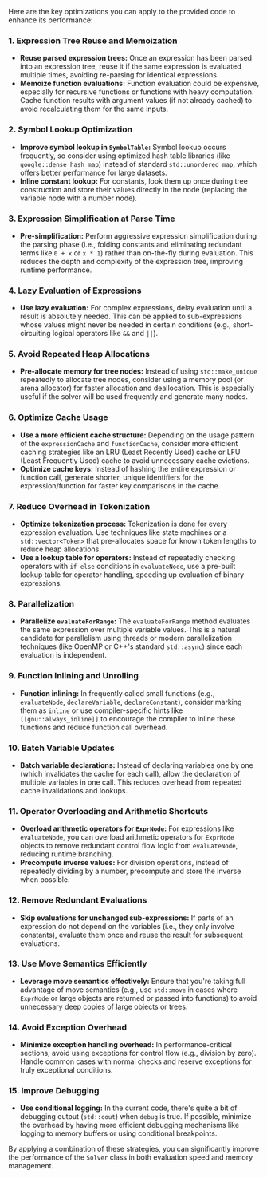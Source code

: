 Here are the key optimizations you can apply to the provided code to enhance its performance:

### 1. **Expression Tree Reuse and Memoization**
   - **Reuse parsed expression trees:** Once an expression has been parsed into an expression tree, reuse it if the same expression is evaluated multiple times, avoiding re-parsing for identical expressions.
   - **Memoize function evaluations:** Function evaluation could be expensive, especially for recursive functions or functions with heavy computation. Cache function results with argument values (if not already cached) to avoid recalculating them for the same inputs.
   
### 2. **Symbol Lookup Optimization**
   - **Improve symbol lookup in `SymbolTable`:** Symbol lookup occurs frequently, so consider using optimized hash table libraries (like `google::dense_hash_map`) instead of standard `std::unordered_map`, which offers better performance for large datasets.
   - **Inline constant lookup:** For constants, look them up once during tree construction and store their values directly in the node (replacing the variable node with a number node).

### 3. **Expression Simplification at Parse Time**
   - **Pre-simplification:** Perform aggressive expression simplification during the parsing phase (i.e., folding constants and eliminating redundant terms like `0 + x` or `x * 1`) rather than on-the-fly during evaluation. This reduces the depth and complexity of the expression tree, improving runtime performance.
   
### 4. **Lazy Evaluation of Expressions**
   - **Use lazy evaluation:** For complex expressions, delay evaluation until a result is absolutely needed. This can be applied to sub-expressions whose values might never be needed in certain conditions (e.g., short-circuiting logical operators like `&&` and `||`).
   
### 5. **Avoid Repeated Heap Allocations**
   - **Pre-allocate memory for tree nodes:** Instead of using `std::make_unique` repeatedly to allocate tree nodes, consider using a memory pool (or arena allocator) for faster allocation and deallocation. This is especially useful if the solver will be used frequently and generate many nodes.
   
### 6. **Optimize Cache Usage**
   - **Use a more efficient cache structure:** Depending on the usage pattern of the `expressionCache` and `functionCache`, consider more efficient caching strategies like an LRU (Least Recently Used) cache or LFU (Least Frequently Used) cache to avoid unnecessary cache evictions.
   - **Optimize cache keys:** Instead of hashing the entire expression or function call, generate shorter, unique identifiers for the expression/function for faster key comparisons in the cache.
   
### 7. **Reduce Overhead in Tokenization**
   - **Optimize tokenization process:** Tokenization is done for every expression evaluation. Use techniques like state machines or a `std::vector<Token>` that pre-allocates space for known token lengths to reduce heap allocations.
   - **Use a lookup table for operators:** Instead of repeatedly checking operators with `if-else` conditions in `evaluateNode`, use a pre-built lookup table for operator handling, speeding up evaluation of binary expressions.

### 8. **Parallelization**
   - **Parallelize `evaluateForRange`:** The `evaluateForRange` method evaluates the same expression over multiple variable values. This is a natural candidate for parallelism using threads or modern parallelization techniques (like OpenMP or C++'s standard `std::async`) since each evaluation is independent.
   
### 9. **Function Inlining and Unrolling**
   - **Function inlining:** In frequently called small functions (e.g., `evaluateNode`, `declareVariable`, `declareConstant`), consider marking them as `inline` or use compiler-specific hints like `[[gnu::always_inline]]` to encourage the compiler to inline these functions and reduce function call overhead.
   
### 10. **Batch Variable Updates**
   - **Batch variable declarations:** Instead of declaring variables one by one (which invalidates the cache for each call), allow the declaration of multiple variables in one call. This reduces overhead from repeated cache invalidations and lookups.

### 11. **Operator Overloading and Arithmetic Shortcuts**
   - **Overload arithmetic operators for `ExprNode`:** For expressions like `evaluateNode`, you can overload arithmetic operators for `ExprNode` objects to remove redundant control flow logic from `evaluateNode`, reducing runtime branching.
   - **Precompute inverse values:** For division operations, instead of repeatedly dividing by a number, precompute and store the inverse when possible.

### 12. **Remove Redundant Evaluations**
   - **Skip evaluations for unchanged sub-expressions:** If parts of an expression do not depend on the variables (i.e., they only involve constants), evaluate them once and reuse the result for subsequent evaluations.

### 13. **Use Move Semantics Efficiently**
   - **Leverage move semantics effectively:** Ensure that you're taking full advantage of move semantics (e.g., use `std::move` in cases where `ExprNode` or large objects are returned or passed into functions) to avoid unnecessary deep copies of large objects or trees.

### 14. **Avoid Exception Overhead**
   - **Minimize exception handling overhead:** In performance-critical sections, avoid using exceptions for control flow (e.g., division by zero). Handle common cases with normal checks and reserve exceptions for truly exceptional conditions.

### 15. **Improve Debugging**
   - **Use conditional logging:** In the current code, there's quite a bit of debugging output (`std::cout`) when `debug` is true. If possible, minimize the overhead by having more efficient debugging mechanisms like logging to memory buffers or using conditional breakpoints.

By applying a combination of these strategies, you can significantly improve the performance of the `Solver` class in both evaluation speed and memory management.
